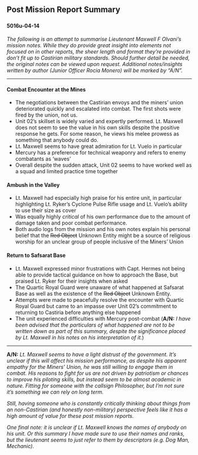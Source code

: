 ## Post Mission Report Summary

<div class="header-row">
    <h3></h3>
    <h4>5016<span class="small-text">u</span>-04-14</h4>
</div>


_The following is an attempt to summarise Lieutenant Maxwell F Olvani’s mission notes. While they do provide great insight into elements not focused on in other reports, the sheer length and format they’re provided in don’t fit up to Castirian military standards. Should further detail be needed, the original notes can be viewed upon request. Additional notes/insights written by author (Junior Officer Rocia Monero) will be marked by “A/N”._

<hr>

#### Combat Encounter at the Mines 
- The negotiations between the Castirian envoys and the miners’ union deteriorated quickly and escalated into combat. The first shots were fired by the union, not us.
- Unit 02’s skillset is widely varied and expertly performed. Lt. Maxwell does not seem to see the value in his own skills despite the positive response he gets. For some reason, he views his melee prowess as something that anybody could do.
- Lt. Maxwell seems to have great admiration for Lt. Vuelo in particular
- Mercury has a preference for technical weaponry and refers to enemy combatants as ‘waves’ 
- Overall despite the sudden attack, Unit 02 seems to have worked well as a squad and limited practice time together 


#### Ambush in the Valley 
- Lt. Maxwell had especially high praise for his entire unit, in particular highlighting Lt. Ryker’s Cyclone Pulse Rifle usage and Lt. Vuelo’s ability to use their size as cover
- Was equally highly _critical_ of his own performance due to the amount of damage taken and poor combat performance.
- Both audio logs from the mission and his own notes explain his personal belief that the ~~Red Object~~ Unknown Entity might be a source of religious worship for an unclear group of people inclusive of the Miners’ Union


#### Return to Safsarat Base
- Lt. Maxwell expressed minor frustrations with Capt. Hermes not being able to provide tactical guidance on how to approach the Base, but praised Lt. Ryker for their insights when asked
- The Quartic Royal Guard were unaware of what happened at Safsarat Base as well as the existence of the ~~Red Object~~  Unknown Entity. 
- Attempts were made to peacefully resolve the encounter with Quartic Royal Guard but came to an impasse over Unit 02’s commitment to returning to Castiria before anything else happened
- The unit experienced difficulties with Mercury post-combat (**A/N:** _I have been advised that the particulars of what happened are not to be written down as part of this summary, despite the significance placed by Lt. Maxwell in his notes on his interpretation of it._)

<hr>

**A/N:** _Lt. Maxwell seems to have a light distrust of the government. It’s unclear if this will affect his mission performance, as despite his apparent empathy for the Miners’ Union, he was still willing to engage them in combat. His reasons to fight for us are not driven by patriotism or chances to improve his piloting skills, but instead seem to be almost academic in nature. Fitting for someone with the callsign Philosopher, but I’m not sure it’s something we can rely on long term._

_Still, having someone who is constantly critically thinking about things from an non-Castirian (and honestly non-military) perspective feels like it has a high amount of value for these post mission reports._

_One final note: it is unclear if Lt. Maxwell knows the names of anybody on his unit. Or this summary I have made sure to use their names and ranks, but the lieutenant seems to just refer to them by descriptors (e.g. Dog Man, Mechanic)._